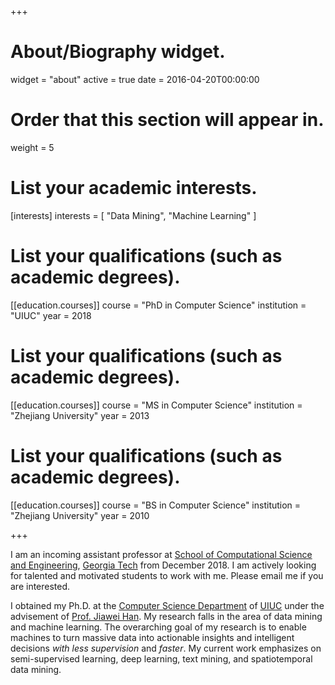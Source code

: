 +++
# About/Biography widget.
widget = "about"
active = true
date = 2016-04-20T00:00:00

# Order that this section will appear in.
weight = 5

# List your academic interests.
[interests]
  interests = [
    "Data Mining",
    "Machine Learning"
  ]

# List your qualifications (such as academic degrees).
[[education.courses]]
  course = "PhD in Computer Science"
  institution = "UIUC"
  year = 2018

# List your qualifications (such as academic degrees).
[[education.courses]]
  course = "MS in Computer Science"
  institution = "Zhejiang University"
  year = 2013

# List your qualifications (such as academic degrees).
[[education.courses]]
  course = "BS in Computer Science"
  institution = "Zhejiang University"
  year = 2010

+++

I am an incoming assistant professor at [School of Computational Science and
Engineering](https://www.cse.gatech.edu), [Georgia Tech](http://www.gatech.edu)
from December 2018. I am actively looking for talented and motivated students
to work with me. Please email me if you are interested.

I obtained my Ph.D. at the [Computer Science
Department](http://cs.illinois.edu/) of [UIUC](http://illinois.edu) under the
advisement of [Prof. Jiawei Han](http://www.cs.uiuc.edu/~hanj). My research
falls in the area of data mining and machine learning.  The overarching goal of
my research is to enable machines to turn massive data into actionable insights
and intelligent decisions *with less supervision* and *faster*.  My current
work emphasizes on semi-supervised learning, deep learning, text mining, and
spatiotemporal data mining.


<!---
with applications in social media analysis, smart city, and health informatics.
-->



